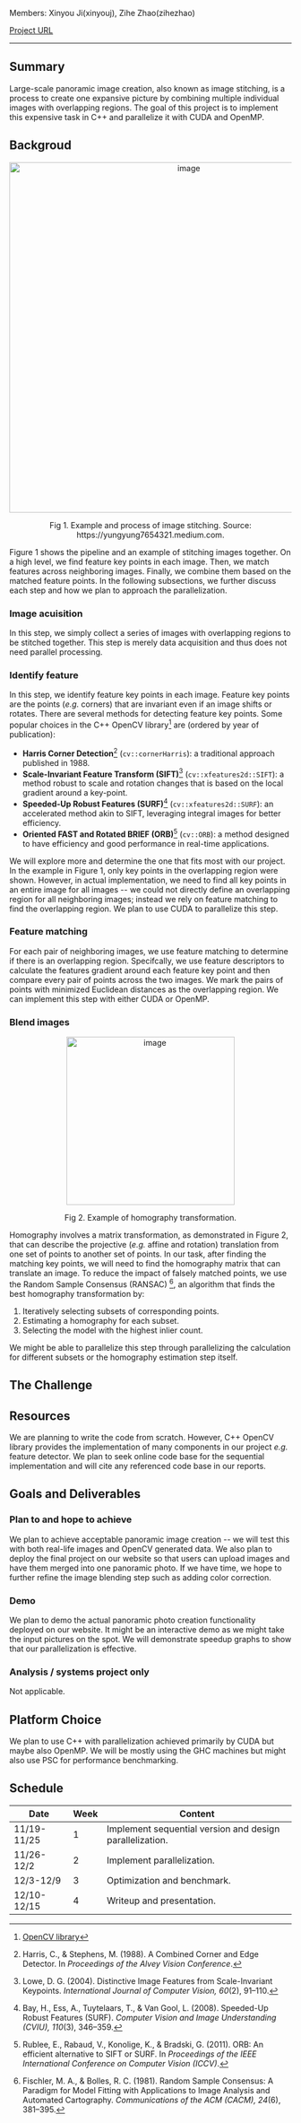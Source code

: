 Members: Xinyou Ji(xinyouj), Zihe Zhao(zihezhao)

[Project URL](https://github.com/Ji-Xinyou/panoramic)

---

## Summary
Large-scale panoramic image creation, also known as image stitching, is a process to create one expansive picture by combining multiple individual images with overlapping regions. The goal of this project is to implement this expensive task in C++ and parallelize it with CUDA and OpenMP.

## Backgroud
<p align="center">
  <img width="625" alt="image" src="https://github.com/Ji-Xinyou/panoramic/assets/70172199/0eee70d3-0d62-415f-b1df-80bb08976b83">
</p>
<p align="center">
Fig 1. Example and process of image stitching. Source: https://yungyung7654321.medium.com.
</p>

Figure 1 shows the pipeline and an example of stitching images together. On a high level, we find feature key points in each image. Then, we match features across neighboring images. Finally, we combine them based on the matched feature points. In the following subsections, we further discuss each step and how we plan to approach the parallelization.

### Image acuisition
In this step, we simply collect a series of images with overlapping regions to be stitched together. This step is merely data acquisition and thus does not need parallel processing.

### Identify feature

In this step, we identify feature key points in each image. Feature key points are the points (*e.g.* corners) that are invariant even if an image shifts or rotates. There are several methods for detecting feature key points. Some popular choices in the C++ OpenCV library[^1^] are (ordered by year of publication):

- **Harris Corner Detection**[^2^] (`cv::cornerHarris`): a traditional approach published in 1988.
- **Scale-Invariant Feature Transform (SIFT)**[^3^] (`cv::xfeatures2d::SIFT`): a method robust to scale and rotation changes that is based on the local gradient around a key-point.
- **Speeded-Up Robust Features (SURF)**[^4^] (`cv::xfeatures2d::SURF`): an accelerated method akin to SIFT, leveraging integral images for better efficiency.
- **Oriented FAST and Rotated BRIEF (ORB)**[^5^] (`cv::ORB`): a method designed to have efficiency and good performance in real-time applications.

We will explore more and determine the one that fits most with our project. In the example in Figure 1, only key points in the overlapping region were shown. However, in actual implementation, we need to find all key points in an entire image for all images -- we could not directly define an overlapping region for all neighboring images; instead we rely on feature matching to find the overlapping region. We plan to use CUDA to parallelize this step.

### Feature matching
For each pair of neighboring images, we use feature matching to determine if there is an overlapping region. Specifcally, we use feature descriptors to calculate the features gradient around each feature key point and then compare every pair of points across the two images. We mark the pairs of points with minimized Euclidean distances as the overlapping region. We can implement this step with either CUDA or OpenMP.

### Blend images
<p align="center">
  <img width="300" alt="image" src="https://github.com/Ji-Xinyou/panoramic/assets/70172199/39d5a2ec-e5c1-43da-baeb-105bb2a0084f">
</p>
<p align="center">
Fig 2. Example of homography transformation.
</p>

Homography involves a matrix transformation, as demonstrated in Figure 2, that can describe the projective (*e.g.* affine and rotation) translation from one set of points to another set of points. In our task, after finding the matching key points, we will need to find the homography matrix that can translate an image. To reduce the impact of falsely matched points, we use the Random Sample Consensus (RANSAC) [^6^], an algorithm that finds the best homography transformation by:

1. Iteratively selecting subsets of corresponding points.
2. Estimating a homography for each subset.
3. Selecting the model with the highest inlier count.

We might be able to parallelize this step through parallelizing the calculation for different subsets or the homography estimation step itself.

## The Challenge

## Resources
We are planning to write the code from scratch. However, C++ OpenCV library provides the implementation of many components in our project *e.g.* feature detector. We plan to seek online code base for the sequential implementation and will cite any referenced code base in our reports.

## Goals and Deliverables
### Plan to and hope to achieve
We plan to achieve acceptable panoramic image creation -- we will test this with both real-life images and OpenCV generated data. We also plan to deploy the final project on our website so that users can upload images and have them merged into one panoramic photo. If we have time, we hope to further refine the image blending step such as adding color correction.

### Demo
We plan to demo the actual panoramic photo creation functionality deployed on our website. It might be an interactive demo as we might take the input pictures on the spot. We will demonstrate speedup graphs to show that our parallelization is effective.

### Analysis / systems project only
Not applicable.

## Platform Choice
We plan to use C++ with parallelization achieved primarily by CUDA but maybe also OpenMP. We will be mostly using the GHC machines but might also use PSC for performance benchmarking. 

## Schedule

| Date          | Week | Content                                        |
|---------------|------|------------------------------------------------|
| 11/19-11/25   | 1    | Implement sequential version and design parallelization.|
| 11/26-12/2    | 2    | Implement parallelization.                     |
| 12/3-12/9     | 3    | Optimization and benchmark.                     |
| 12/10-12/15   | 4    | Writeup and presentation.                       |

[^1^]: [OpenCV library](https://opencv.org/)
[^2^]: Harris, C., & Stephens, M. (1988). A Combined Corner and Edge Detector. In *Proceedings of the Alvey Vision Conference*.
[^3^]: Lowe, D. G. (2004). Distinctive Image Features from Scale-Invariant Keypoints. *International Journal of Computer Vision, 60*(2), 91–110.
[^4^]: Bay, H., Ess, A., Tuytelaars, T., & Van Gool, L. (2008). Speeded-Up Robust Features (SURF). *Computer Vision and Image Understanding (CVIU), 110*(3), 346–359.
[^5^]: Rublee, E., Rabaud, V., Konolige, K., & Bradski, G. (2011). ORB: An efficient alternative to SIFT or SURF. In *Proceedings of the IEEE International Conference on Computer Vision (ICCV)*.
[^6^]: Fischler, M. A., & Bolles, R. C. (1981). Random Sample Consensus: A Paradigm for Model Fitting with Applications to Image Analysis and Automated Cartography. *Communications of the ACM (CACM), 24*(6), 381–395.
